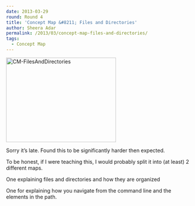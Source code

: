 ```yaml
---
date: 2013-03-29
round: Round 4
title: 'Concept Map &#8211; Files and Directories'
author: Sheera Adar
permalink: /2013/03/concept-map-files-and-directories/
tags:
  - Concept Map
---
```

[<img class="alignnone size-medium wp-image-2000" alt="CM-FilesAndDirectories" src="/software-carpentry-training-website/uploads/2013/03/CM-FilesAndDirectories-300x231.jpg" width="300" height="231" />][1]

Sorry it&#8217;s late. Found this to be significantly harder then expected.

To be honest, if I were teaching this, I would probably split it into (at least) 2 different maps.

One explaining files and directories and how they are organized

One for explaining how you navigate from the command line and the elements in the path.

 [1]: /software-carpentry-training-website/uploads/2013/03/CM-FilesAndDirectories.jpg
